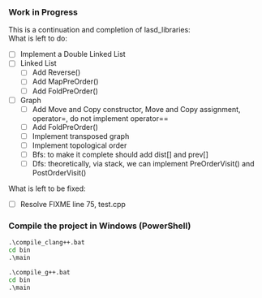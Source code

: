 ### Work in Progress

This is a continuation and completion of lasd_libraries: <br />
What is left to do:

- [ ] Implement a Double Linked List
- [ ] Linked List
  - [ ] Add Reverse()
  - [ ] Add MapPreOrder()
  - [ ] Add FoldPreOrder()
- [ ] Graph
  - [ ] Add Move and Copy constructor, Move and Copy assignment, operator=, do not implement operator==
  - [ ] Add FoldPreOrder()
  - [ ] Implement transposed graph
  - [ ] Implement topological order 
  - [ ] Bfs: to make it complete should add dist[] and prev[]
  - [ ] Dfs: theoretically, via stack, we can implement PreOrderVisit() and PostOrderVisit()

What is left to be fixed:

- [ ] Resolve FIXME line 75, test.cpp

### Compile the project in Windows (PowerShell)

```bat
.\compile_clang++.bat
cd bin
.\main
```

```bat
.\compile_g++.bat
cd bin
.\main
```
